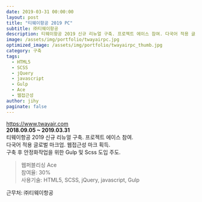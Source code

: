 ```yaml
---
date: 2019-03-31 00:00:00
layout: post
title: "티웨이항공 2019 PC"
subtitle: ㈜티웨이항공
description: 티웨이항공 2019 신규 리뉴얼 구축. 프로젝트 에이스 참여. 다국어 적용 글로벌 마크업. 웹접근성 마크 획득. 구축 후 안정화작업을 위한 Gulp 및 Scss 도입 주도.
image: /assets/img/portfolio/twayairpc.jpg
optimized_image: /assets/img/portfolio/twayairpc_thumb.jpg
category: 구축
tags:
  - HTML5
  - SCSS
  - jQuery
  - javascript
  - Gulp
  - Ace
  - 웹접근성
author: jihy
paginate: false
---
```


<a href="https://www.twayair.com">https://www.twayair.com</a><br>
**2018.09.05 ~ 2019.03.31** <br>
티웨이항공 2019 신규 리뉴얼 구축. 프로젝트 에이스 참여.<br>
다국어 적용 글로벌 마크업. 웹접근성 마크 획득.<br>
구축 후 안정화작업을 위한 Gulp 및 Scss 도입 주도.

> 웹퍼블리싱 Ace <br>
참여율: 30% <br>
사용기술: HTML5, SCSS, jQuery, javascript, Gulp

근무처: ㈜티웨이항공